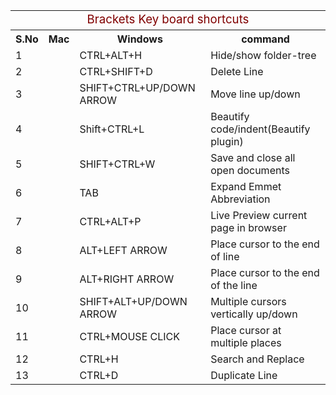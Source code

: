 <table>
    <tr>
        <td style="text-align:center;font-size:14pt;color:maroon;" colspan="4"> Brackets Key board shortcuts</td>
    </tr>
    <tr>
        <th>
            S.No
        </th>
        <th>
            Mac
        </th>
        <th>Windows
        </th>
        <th>
            command
        </th>
    </tr>
    <tr>
        <td>1</td>
        <td></td>
        <td>CTRL+ALT+H</td>
        <td>Hide/show folder-tree</td>
    </tr>
    <tr>
        <td>2</td>
        <td></td>
        <td>CTRL+SHIFT+D</td>
        <td>Delete Line</td>
    </tr>
    <tr>
        <td>3</td>
        <td></td>
        <td>SHIFT+CTRL+UP/DOWN ARROW</td>
        <td>Move line up/down</td>
    </tr>
    <tr>
        <td>4</td>
        <td></td>
        <td>Shift+CTRL+L</td>
        <td>Beautify code/indent(Beautify plugin)</td>
    </tr>
    <tr>
        <td>5</td>
        <td></td>
        <td>SHIFT+CTRL+W</td>
        <td>Save and close all open documents</td>
    </tr>
    <tr>
        <td>6</td>
        <td></td>
        <td>TAB</td>
        <td>Expand Emmet Abbreviation</td>
    </tr>
    <tr>
        <td>7</td>
        <td></td>
        <td>CTRL+ALT+P</td>
        <td>Live Preview current page in browser</td>
    </tr>
    <tr>
        <td>8</td>
        <td></td>
        <td>ALT+LEFT ARROW</td>
        <td>Place cursor to the end of line</td>
    </tr>
    <tr>
        <td>9</td>
        <td></td>
        <td>ALT+RIGHT ARROW</td>
        <td>Place cursor to the end of the line</td>
    </tr>
    <tr>
        <td>10</td>
        <td></td>
        <td>SHIFT+ALT+UP/DOWN ARROW</td>
        <td>Multiple cursors vertically up/down</td>
    </tr>
    <tr>
        <td>11</td>
        <td></td>
        <td>CTRL+MOUSE CLICK</td>
        <td>Place cursor at multiple places</td>
    </tr>
    <tr>
        <td>12</td>
        <td></td>
        <td>CTRL+H</td>
        <td>Search and Replace</td>
    </tr>
    <tr>
        <td>13</td>
        <td></td>
        <td>CTRL+D</td>
        <td>Duplicate Line</td>
    </tr>
</table>